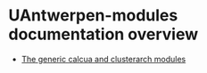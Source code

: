 # UAntwerpen-modules documentation overview

  * [The generic calcua and clusterarch modules](calcua_and_clusterarch_modules.md)

